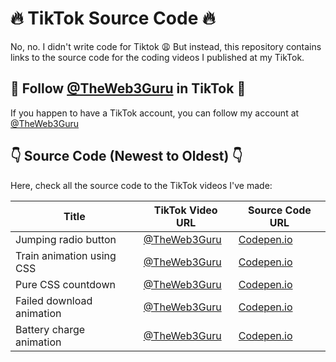 # 🔥 TikTok Source Code 🔥

No, no. I didn't write code for Tiktok 😩 But instead, this repository contains links to the source code for the coding videos I published at my TikTok.

## 👣 Follow [@TheWeb3Guru](https://tiktok.com/@theweb3guru) in TikTok 👣
If you happen to have a TikTok account, you can follow my account at [@TheWeb3Guru](https://tiktok.com/@theweb3guru)

## 👇 Source Code (Newest to Oldest) 👇
Here, check all the source code to the TikTok videos I've made:

| Title | TikTok Video URL | Source Code URL|
|-|-|-|
| Jumping radio button | [@TheWeb3Guru](https://www.tiktok.com/@theweb3guru/video/7104529754983795995) | [Codepen.io](https://codepen.io/jkantner/pen/rNaPadg)|
| Train animation using CSS | [@TheWeb3Guru](https://www.tiktok.com/@theweb3guru/video/7104492405386251546) | [Codepen.io](https://codepen.io/jkantner/pen/yoyqZz) |
| Pure CSS countdown | [@TheWeb3Guru](https://www.tiktok.com/@theweb3guru/video/7103914204641414427) | [Codepen.io](https://codepen.io/code-boxx/pen/dyJMVBZ) |
| Failed download animation | [@TheWeb3Guru](https://www.tiktok.com/@theweb3guru/video/7103755665868442906) | [Codepen.io](https://codepen.io/jkantner/pen/jOZYgOL) |
| Battery charge animation | [@TheWeb3Guru](https://www.tiktok.com/@theweb3guru/video/7103527666992581914) | [Codepen.io](https://codepen.io/u01jmg3/pen/PGmzVL) |
